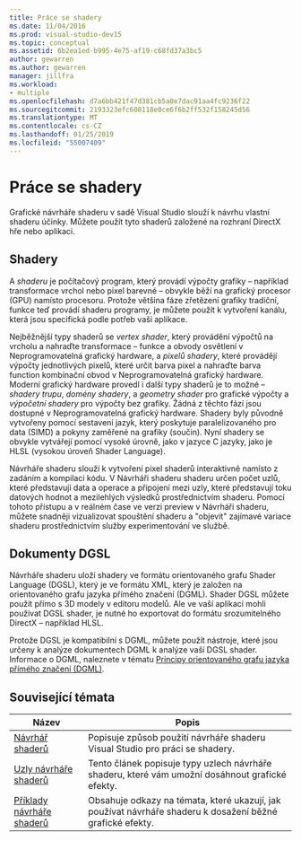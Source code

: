 ```yaml
---
title: Práce se shadery
ms.date: 11/04/2016
ms.prod: visual-studio-dev15
ms.topic: conceptual
ms.assetid: 6b2ea1ed-b995-4e75-af19-c68fd37a3bc5
author: gewarren
ms.author: gewarren
manager: jillfra
ms.workload:
- multiple
ms.openlocfilehash: d7a6bb421f47d381cb5a0e7dac91aa4fc9236f22
ms.sourcegitcommit: 2193323efc608118e0ce6f6b2ff532f158245d56
ms.translationtype: MT
ms.contentlocale: cs-CZ
ms.lasthandoff: 01/25/2019
ms.locfileid: "55007409"
---
```

# <a name="work-with-shaders"></a>Práce se shadery

Grafické návrháře shaderu v sadě Visual Studio slouží k návrhu vlastní shaderu účinky. Můžete použít tyto shaderů založené na rozhraní DirectX hře nebo aplikaci.

## <a name="shaders"></a>Shadery

A *shaderu* je počítačový program, který provádí výpočty grafiky – například transformace vrchol nebo pixel barevné – obvykle běží na grafický procesor (GPU) namísto procesoru. Protože většina fáze zřetězení grafiky tradiční, funkce teď provádí shaderu programy, je můžete použít k vytvoření kanálu, která jsou specifická podle potřeb vaší aplikace.

Nejběžnější typy shaderů se *vertex shader*, který provádění výpočtů na vrcholu a nahraďte transformace – funkce a obvody osvětlení v Neprogramovatelná grafický hardware, a *pixelů shadery*, které provádějí výpočty jednotlivých pixelů, které určit barva pixel a nahraďte barva function kombinační obvod v Neprogramovatelná grafický hardware. Moderní grafický hardware provedl i další typy shaderů je to možné –*shadery trupu*, *domény shadery*, a *geometry shader* pro grafické výpočty a *výpočetní shadery* pro výpočty bez grafiky. Žádná z těchto fází jsou dostupné v Neprogramovatelná grafický hardware. Shadery byly původně vytvořeny pomocí sestavení jazyk, který poskytuje paralelizovaného pro data (SIMD) a pokyny zaměřené na grafiky (součin). Nyní shadery se obvykle vytvářejí pomocí vysoké úrovně, jako v jazyce C jazyky, jako je HLSL (vysokou úroveň Shader Language).

Návrháře shaderu slouží k vytvoření pixel shaderů interaktivně namísto z zadáním a kompilaci kódu. V Návrháři shaderu shaderu určen počet uzlů, které představují data a operace a připojení mezi uzly, které představují toku datových hodnot a mezilehlých výsledků prostřednictvím shaderu. Pomocí tohoto přístupu a v reálném čase ve verzi preview v Návrháři shaderu, můžete snadněji vizualizovat spouštění shaderu a "objevit" zajímavé variace shaderu prostřednictvím služby experimentování ve službě.

## <a name="dgsl-documents"></a>Dokumenty DGSL

Návrháře shaderu uloží shadery ve formátu orientovaného grafu Shader Language (DGSL), který je ve formátu XML, který je založen na orientovaného grafu jazyka přímého značení (DGML). Shader DGSL můžete použít přímo s 3D modely v editoru modelů. Ale ve vaší aplikaci mohli používat DGSL shader, je nutné ho exportovat do formátu srozumitelného DirectX – například HLSL.

Protože DGSL je kompatibilní s DGML, můžete použít nástroje, které jsou určeny k analýze dokumentech DGML k analýze vaší DGSL shader. Informace o DGML, naleznete v tématu [Principy orientovaného grafu jazyka přímého značení (DGML)](../modeling/customize-code-maps-by-editing-the-dgml-files.md).

## <a name="related-topics"></a>Související témata

|Název|Popis|
|-----------|-----------------|
|[Návrhář shaderů](../designers/shader-designer.md)|Popisuje způsob použití návrháře shaderu Visual Studio pro práci se shadery.|
|[Uzly návrháře shaderů](../designers/shader-designer-nodes.md)|Tento článek popisuje typy uzlech návrháře shaderu, které vám umožní dosáhnout grafické efekty.|
|[Příklady návrháře shaderů](../designers/shader-designer-examples.md)|Obsahuje odkazy na témata, které ukazují, jak používat návrháře shaderu k dosažení běžné grafické efekty.|